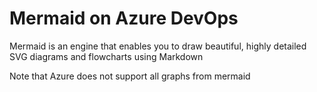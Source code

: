 # Mermaid on Azure DevOps

Mermaid is an engine that enables you to draw beautiful, highly detailed SVG diagrams and flowcharts using Markdown

Note that Azure does not support all graphs from mermaid